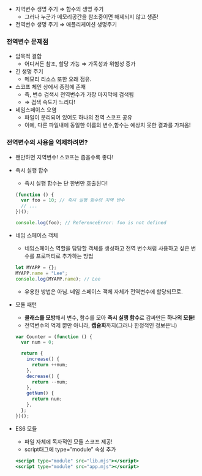 - 지역변수 생명 주기 ⇒ 함수의 생명 주기
  - 그러나 누군가 메모리공간을 참조중이면 해제되지 않고 생존!
- 전역변수 생명 주기 ⇒ 애플리케이션 생명주기

### 전역변수 문제점

- 암묵적 결합
  - 어디서든 참조, 할당 가능 ⇒ 가독성과 위험성 증가
- 긴 생명 주기
  - 메모리 리소스 또한 오래 점유.
- 스코프 체인 상에서 종점에 존재
  - 즉, 변수 검색시 전역변수가 가장 마지막에 검색됨
  - ⇒ 검색 속도가 느리다!
- 네임스페이스 오염
  - 파일이 분리되어 있어도 하나의 전역 스코프 공유
  - 이에, 다른 파일내에 동일한 이름의 변수,함수는 예상치 못한 결과를 가져옴!

### 전역변수의 사용을 억제하려면?

- 왠만하면 지역변수! 스코프는 좁을수록 좋다!

- 즉시 실행 함수

  - 즉시 실행 함수는 단 한번만 호출된다!

  ```jsx
  (function () {
    var foo = 10; // 즉시 실행 함수의 지역 변수
    // ...
  })();

  console.log(foo); // ReferenceError: foo is not defined
  ```

- 네임 스페이스 객체
  - 네임스페이스 역할을 담당할 객체를 생성하고 전역 변수처럼 사용하고 싶은 변수를 프로퍼티로 추가하는 방법
  ```jsx
  let MYAPP = {};
  MYAPP.name = "Lee";
  console.log(MYAPP.name); // Lee
  ```
  - 유용한 방법은 아님. 네임 스페이스 객체 자체가 전역변수에 할당되므로.
- 모듈 패턴

  - **클래스를 모방**해서 변수, 함수를 모아 **즉시 실행 함수**로 감싸만든 **하나의 모듈!**
  - 전역변수의 억제 뿐만 아니라, **캡슐화**까지(그러나 한정적인 정보은닉)

  ```jsx
  var Counter = (function () {
    var num = 0;

    return {
      increase() {
        return ++num;
      },
      decrease() {
        return --num;
      },
      getNum() {
        return num;
      },
    };
  })();
  ```

- ES6 모듈
  - 파일 자체에 독자적인 모듈 스코프 제공!
  - script태그에 type=”module” 속성 추가
  ```jsx
  <script type="module" src="lib.mjs"></script>
  <script type="module" src="app.mjs"></script>
  ```
